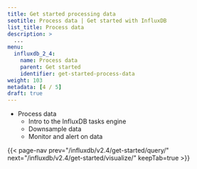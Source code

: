 ```yaml
---
title: Get started processing data
seotitle: Process data | Get started with InfluxDB
list_title: Process data
description: >
  ...
menu:
  influxdb_2_4:
    name: Process data
    parent: Get started
    identifier: get-started-process-data
weight: 103
metadata: [4 / 5]
draft: true
---
```


- Process data
  - Intro to the InfluxDB tasks engine
  - Downsample data
  - Monitor and alert on data

{{< page-nav prev="/influxdb/v2.4/get-started/query/" next="/influxdb/v2.4/get-started/visualize/" keepTab=true >}}

<!--
### Process data

Use InfluxDB tasks to process and downsample data. See [Process data](/influxdb/v2.4/process-data/).

### Monitor and alert

Monitor your data and sends alerts based on specified logic.
See [Monitor and alert](/influxdb/v2.4/monitor-alert/).
-->
